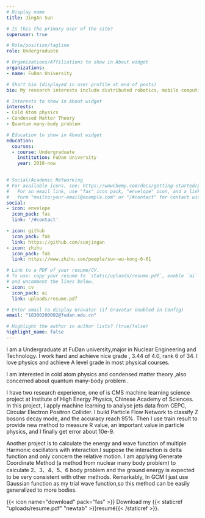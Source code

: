 ```yaml
---
# Display name
title: JingAn Sun

# Is this the primary user of the site?
superuser: true

# Role/position/tagline
role: Undergraduate

# Organizations/Affiliations to show in About widget
organizations:
- name: FuDan University

# Short bio (displayed in user profile at end of posts)
bio: My research interests include distributed robotics, mobile computing and programmable matter.

# Interests to show in About widget
interests:
- Cold Atom physics
- Condensed Matter Theory
- Quantum many-body problem

# Education to show in About widget
education:
  courses:
  - course: Undergraduate
    institution: FuDan University
    year: 2018-now
 

# Social/Academic Networking
# For available icons, see: https://wowchemy.com/docs/getting-started/page-builder/#icons
#   For an email link, use "fas" icon pack, "envelope" icon, and a link in the
#   form "mailto:your-email@example.com" or "/#contact" for contact widget.
social:
- icon: envelope
  icon_pack: fas
  link: '/#contact'

- icon: github
  icon_pack: fab
  link: https://github.com/sunjingan
- icon: zhihu
  icon_pack: fab
  link: https://www.zhihu.com/people/sun-wu-kong-6-61

# Link to a PDF of your resume/CV.
# To use: copy your resume to `static/uploads/resume.pdf`, enable `ai` icons in `params.toml`, 
# and uncomment the lines below.
- icon: cv
  icon_pack: ai
  link: uploads/resume.pdf

# Enter email to display Gravatar (if Gravatar enabled in Config)
email: "18300200002@fudan.edu.cn"

# Highlight the author in author lists? (true/false)
highlight_name: false
---
```


I am a Undergraduate at FuDan university,major in Nuclear Engineering and Technology.  I work hard and achieve nice grade , 3.44 of 4.0, rank 6 of 34. I love physics and achieve A level grade in most physical courses. 

I am interested in  cold atom physics and condensed matter theory ,also concerned about quantum many-body problem .

I have two research experience, one of is CMS machine learning science project at Institute of High Energy Physics, Chinese Academy of Sciences. In this project, I apply machine learning to analyse jets data from CEPC, Circular Electron Positron Collider. I build Particle Flow Network to classify Z bosons decay mode, and the accuracy reach 95%. Then I use train result to provide new method to measure R value, an important value in particle physics, and I finally get error about 10e-9.

Another project is to calculate the energy and wave function of multiple Harmonic oscillators with interaction.I suppose the interaction is delta function and only concern  the relative motion. I am applying  Generate Coordinate Method (a method from nuclear many body problem) to calculate 2、3、4、5、6 body problem and  the ground energy  is expected to be  very consistent with other methods. Remarkably, In GCM I just use Gaussian function as my trial wave function,so this method can be easily generalized to more bodies.

{{< icon name="download" pack="fas" >}} Download my {{< staticref "uploads/resume.pdf" "newtab" >}}resumé{{< /staticref >}}.
